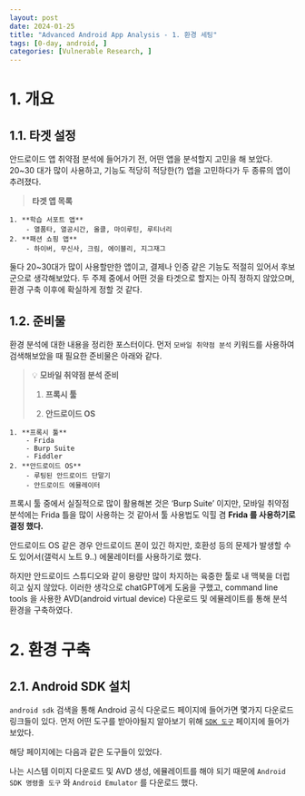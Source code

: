 ```yaml
---
layout: post
date: 2024-01-25
title: "Advanced Android App Analysis - 1. 환경 세팅"
tags: [0-day, android, ]
categories: [Vulnerable Research, ]
---
```



# 1. 개요


## 1.1. 타겟 설정


안드로이드 앱 취약점 분석에 들어가기 전, 어떤 앱을 분석할지 고민을 해 보았다. 20~30 대가 많이 사용하고, 기능도 적당히 적당한(?) 앱을 고민하다가 두 종류의 앱이 추려졌다.


> **타겟 앱 목록**

	1. **학습 서포트 앱**
		- 열품타, 열공시간, 올클, 마이루틴, 루티너리
	2. **패션 쇼핑 앱**
		- 하이버, 무신사, 크림, 에이블리, 지그재그

둘다 20~30대가 많이 사용할만한 앱이고, 결제나 인증 같은 기능도 적절히 있어서 후보군으로 생각해보았다. 두 주제 중에서 어떤 것을 타겟으로 할지는 아직 정하지 않았으며, 환경 구축 이후에 확실하게 정할 것 같다.


## 1.2. 준비물


환경 분석에 대한 내용을 정리한 포스터이다. 먼저 `모바일 취약점 분석` 키워드를 사용하여 검색해보았을 때 필요한 준비물은 아래와 같다.


> 💡 **모바일 취약점 분석 준비**  
> 1. **프록시 툴**  
>   
> 2. **안드로이드 OS**

	1. **프록시 툴**
		- Frida
		- Burp Suite
		- Fiddler
	2. **안드로이드 OS**
		- 루팅된 안드로이드 단말기
		- 안드로이드 에뮬레이터

프록시 툴 중에서 실질적으로 많이 활용해본 것은 ‘Burp Suite’ 이지만, 모바일 취약점 분석에는 Frida 틀을 많이 사용하는 것 같아서 툴 사용법도 익힐 겸 **Frida 를 사용하기로 결정 했다.**


안드로이드 OS 같은 경우 안드로이드 폰이 있긴 하지만, 호환성 등의 문제가 발생할 수도 있어서(갤럭시 노트 9..) 에물레이터를 사용하기로 했다. 


하지만 안드로이드 스튜디오와 같이 용량만 많이 차지하는 육중한 툴로 내 맥북을 더럽히고 싶지 않았다. 이러한 생각으로 chatGPT에게 도움을 구했고, command line tools 을 사용한 AVD(android virtual device) 다운로드 및 에뮬레이트를 통해 분석 환경을 구축하였다.


# 2. 환경 구축


## 2.1. Android SDK 설치


`android sdk` 검색을 통해 Android 공식 다운로드 페이지에 들어가면 몇가지 다운로드 링크들이 있다. 먼저 어떤 도구를 받아야될지 알아보기 위해 [`SDK 도구`](https://developer.android.com/tools?hl=ko) 페이지에 들어가보았다.


해당 페이지에는 다음과 같은 도구들이 있었다.


> 


 나는 시스템 이미지 다운로드 및 AVD 생성, 에뮬레이트를 해야 되기 때문에 `Android SDK 명령줄 도구` 와 `Android Emulator` 를 다운로드 했다.

